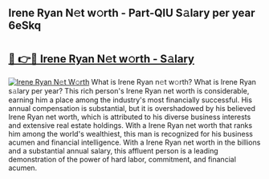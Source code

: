 ## Irene Ryan N𝚎t w𝚘rth - Part-QIU S𝚊lary per year 6eSkq

# <h2><a href="http://gc3d5jl.nevu.top/?p=Irene+Ryan">🔗 👉🔴 Irene Ryan N𝚎t w𝚘rth - S𝚊lary</a></h2>

[![Irene Ryan N𝚎t W𝚘rth](https://i.imgur.com/Oavwk0R.jpeg)](http://gc3d5jl.nevu.top/?p=Irene+Ryan)
What is Irene Ryan n𝚎t w𝚘rth? What is Irene Ryan s𝚊lary per year?
This rich person's Irene Ryan net worth is considerable, earning him a place among the industry's most financially successful. His annual compensation is substantial, but it is overshadowed by his believed Irene Ryan net worth, which is attributed to his diverse business interests and extensive real estate holdings. With a Irene Ryan net worth that ranks him among the world's wealthiest, this man is recognized for his business acumen and financial intelligence. With a Irene Ryan net worth in the billions and a substantial annual salary, this affluent person is a leading demonstration of the power of hard labor, commitment, and financial acumen.
